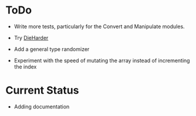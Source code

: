 # ToDo

- Write more tests, particularly for the Convert and Manipulate modules.

- Try [DieHarder](https://www.phy.duke.edu/~rgb/General/dieharder.php)

- Add a general type randomizer

- Experiment with the speed of mutating the array instead of incrementing the index

# Current Status

- Adding documentation

